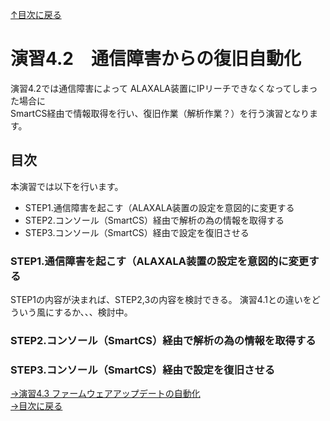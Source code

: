 [↑目次に戻る](/README.md)
<br>
# 演習4.2　通信障害からの復旧自動化

演習4.2では通信障害によって ALAXALA装置にIPリーチできなくなってしまった場合に  
SmartCS経由で情報取得を行い、復旧作業（解析作業？）を行う演習となります。

## 目次
本演習では以下を行います。  
- STEP1.通信障害を起こす（ALAXALA装置の設定を意図的に変更する
- STEP2.コンソール（SmartCS）経由で解析の為の情報を取得する
- STEP3.コンソール（SmartCS）経由で設定を復旧させる


### STEP1.通信障害を起こす（ALAXALA装置の設定を意図的に変更する

STEP1の内容が決まれば、STEP2,3の内容を検討できる。
演習4.1との違いをどういう風にするか、、、検討中。

### STEP2.コンソール（SmartCS）経由で解析の為の情報を取得する

### STEP3.コンソール（SmartCS）経由で設定を復旧させる




[→演習4.3 ファームウェアアップデートの自動化](/4.3-automation_of_firmware_update.md)  
[→目次に戻る](/README.md)
